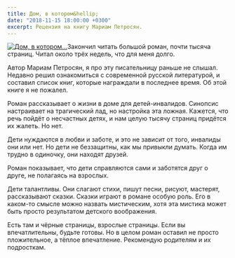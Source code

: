 ```yaml
---
title: Дом, в котором&hellip;
date: "2018-11-15 18:00:00 +0300"
excerpt: Рецензия на книгу Мариам Петросян.
---
```


<a href="http://livebooks.ru/goods/dom_v_kotorom_jpg/" style="float: left"><img src="http://livebooks.ru/i/goods/dom_v_kotorom_jpg-cover.jpg" alt="Дом, в котором&hellip;" /></a> Закончил читать большой роман, почти тысяча страниц. Читал около трёх недель, что для меня долго.

Автор Мариам Петросян, я про эту писательницу раньше не слышал. Недавно решил ознакомиться с современной
русской литературой, и составил список книг, которые награждали в последнее время. Об этой книге я не пожалел.

Роман рассказывает о жизни в доме для детей-инвалидов. Синопсис настраивает на трагический лад,
но настройка эта ложная. Кажется, что речь пойдёт о несчастных детях, и нам целую тысячу страниц придётся их жалеть.
Но нет.

Дети нуждаются в любви и заботе, и это не зависит от того, инвалиды они или нет. Но дети не беззащитны,
как мы привыкли думать. Когда им трудно в одиночку, они находят друзей.

Роман показывает, что дети справляются сами и заботятся друг о друге, не полагаясь на взрослых.

Дети талантливы. Они слагают стихи, пишут песни, рисуют, мастерят, рассказывают сказки. Сказки играют
в романе особую роль. Его в каком-то смысле можно назвать мистическим, хотя эта мистика может быть просто
результатом детского воображения.

Есть там и чёрные страницы, взрослые страницы. Если вы впечатлительны, будьте готовы. Но в целом роман
оставил не просто пложительное, а тёплое впечатление. Рекомендую родителям и их подросткам.
